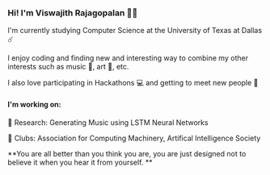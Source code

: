 ### Hi! I'm Viswajith Rajagopalan 👋🏽

I'm currently studying Computer Science at the University of Texas at Dallas ☄️

I enjoy coding and finding new and interesting way to combine my other interests such as music 🎵, art 🎨, etc.

I also love participating in Hackathons 💻 and getting to meet new people 🤙

#### I'm working on:

🔭 Research: Generating Music using LSTM Neural Networks

👯 Clubs: Association for Computing Machinery, Artifical Intelligence Society

**You are all better than you think you are, you are just designed not to believe it when you hear it from yourself. **

<!--
**ViswajithRajagopalan/ViswajithRajagopalan** is a ✨ _special_ ✨ repository because its `README.md` (this file) appears on your GitHub profile.



